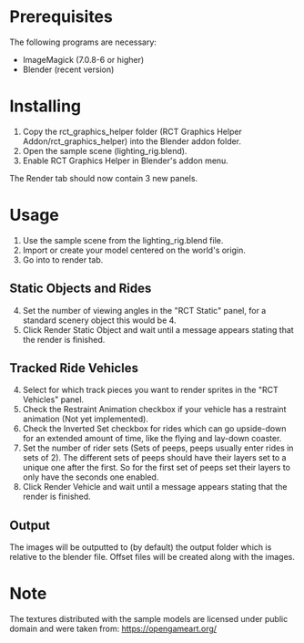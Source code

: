 
# Prerequisites

The following programs are necessary:

- ImageMagick (7.0.8-6 or higher)
- Blender (recent version)

# Installing

1. Copy the rct_graphics_helper folder (RCT Graphics Helper Addon/rct_graphics_helper) into the Blender addon folder.
2. Open the sample scene (lighting_rig.blend).
3. Enable RCT Graphics Helper in Blender's addon menu. 

The Render tab should now contain 3 new panels.

# Usage

1. Use the sample scene from the lighting_rig.blend file.
2. Import or create your model centered on the world's origin.
3. Go into to render tab.

## Static Objects and Rides

4. Set the number of viewing angles in the "RCT Static" panel, for a standard scenery object this would be 4.
5. Click Render Static Object and wait until a message appears stating that the render is finished.

## Tracked Ride Vehicles

4. Select for which track pieces you want to render sprites in the "RCT Vehicles" panel.
5. Check the Restraint Animation checkbox if your vehicle has a restraint animation (Not yet implemented).
6. Check the Inverted Set checkbox for rides which can go upside-down for an extended amount of time, like the flying and lay-down coaster.
7. Set the number of rider sets (Sets of peeps, peeps usually enter rides in sets of 2). The different sets of peeps should have their layers set to a unique one after the first. So for the first set of peeps set their layers to only have the seconds one enabled.
8. Click Render Vehicle and wait until a message appears stating that the render is finished.

## Output

The images will be outputted to (by default) the output folder which is relative to the blender file. Offset files will be created along with the images.

# Note

The textures distributed with the sample models are licensed under public domain and were taken from: https://opengameart.org/
